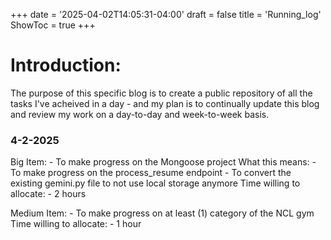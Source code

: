 +++
date = '2025-04-02T14:05:31-04:00'
draft = false
title = 'Running_log'
ShowToc = true
+++

# Introduction:
The purpose of this specific blog is to create a public repository of all the tasks I've acheived in a day - and my plan is to continually update this blog and review my work on a day-to-day and week-to-week basis.

### 4-2-2025
Big Item: 
    - To make progress on the Mongoose project
    What this means:
        - To make progress on the process_resume endpoint
        - To convert the existing gemini.py file to not use local storage anymore
    Time willing to allocate:
        - 2 hours
    
Medium Item:
    - To make progress on at least (1) category of the NCL gym
    Time willing to allocate:
        - 1 hour

